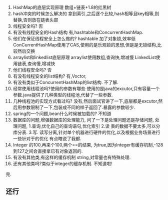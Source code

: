 

1. HashMap的底层实现原理
数组+链表+1.8的红黑树
2. hash冲突的时候怎么解决的
拿到索引,之后逐个比较,hash相等且key相等,则替换,否则放在链表头部
3. 线程安全吗?
否
4. 有没有线程安全的Hash结构
有,hashtable和ConcurrentHashMap.
5. 他们在保证线程安全上怎么做的?
hashtable 加了对象锁,效率低
ConCurrentHashMap使用了CAS,使用的是乐观锁的思想,但是是无锁结构,比较然后交换
6. arraylist和linkedlist底层原理
arraylist使用数组,查询快,增减慢
LinkedList使用链表,查询慢,增减快
7. 他们线程安全吗?
否
8. 有没有线程安全的list结构?
有,Voctor,
9. 有没有类似于ConcurrentHashMap的list结构.
不了解.
10. 经常使用线程池吗?使用的参数有哪些
使用的是java的excutor,只有容量一个参数.java提供了几种类型的线程池,代替了一些参数.
11. 几种线程池的实现方式看过吗?
没有,然后面试官讲了一下,底层都是excutor,然后用参数限制了一下,包装成不同的样子返回了.暴露的参数较少.
12. spring的一个问题,bean什么时候被加载的?
不知道
13. 数据库的问题,增强数据库的处理能力,
问了一下是处理问题还是存储问题,
处理问题,
1.查询,优化自己的查询语句,优化索引
2.读 表的数据不要太多,可以分库分表.
3.写. 读写分离,针对单个机器进行硬件的优化,以及根据业务场景进行一些针对于的优化
有点瞎说了我都.
14. Integer 的100,再来个100,两个==的结果,
为true,因为Integer有缓存机制,-128到127之间会直接拿已有对象返回的.
15. 有没有其他类,有这样的缓存机制
string,对常量也有特殊处理.
16. 还有其他类吗?类似于integer的缓存机制.
不知道啦!

完.

## 还行